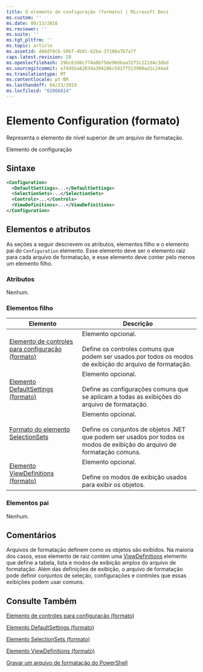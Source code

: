 ```yaml
---
title: O elemento de configuração (formato) | Microsoft Docs
ms.custom: ''
ms.date: 09/13/2016
ms.reviewer: ''
ms.suite: ''
ms.tgt_pltfrm: ''
ms.topic: article
ms.assetid: d46df0cb-50b7-4b81-82ba-37186a7b7a7f
caps.latest.revision: 28
ms.openlocfilehash: 296c63d0c774a0bf56e90dbaa32f2c221d4c3dbd
ms.sourcegitcommit: e7445ba8203da304286c591ff513900ad1c244a4
ms.translationtype: MT
ms.contentlocale: pt-BR
ms.lasthandoff: 04/23/2019
ms.locfileid: "62066814"
---
```

# <a name="configuration-element-format"></a>Elemento Configuration (formato)

Representa o elemento de nível superior de um arquivo de formatação.

Elemento de configuração

## <a name="syntax"></a>Sintaxe

```xml
<Configuration>
  <DefaultSettings>...</DefaultSettings>
  <SelectionSets>...</SelectionSets>
  <Controls>...</Controls>
  <ViewDefinitions>...</ViewDefinitions>
</Configuration>

```

## <a name="attributes-and-elements"></a>Elementos e atributos

As seções a seguir descrevem os atributos, elementos filho e o elemento pai do `Configuration` elemento. Esse elemento deve ser o elemento raiz para cada arquivo de formatação, e esse elemento deve conter pelo menos um elemento filho.

### <a name="attributes"></a>Atributos

Nenhum.

### <a name="child-elements"></a>Elementos filho

|Elemento|Descrição|
|-------------|-----------------|
|[Elemento de controles para configuração (formato)](./controls-element-for-configuration-format.md)|Elemento opcional.<br /><br /> Define os controles comuns que podem ser usados por todos os modos de exibição do arquivo de formatação.|
|[Elemento DefaultSettings (formato)](./defaultsettings-element-format.md)|Elemento opcional.<br /><br /> Define as configurações comuns que se aplicam a todas as exibições do arquivo de formatação.|
|[Formato do elemento SelectionSets](./selectionsets-element-format.md)|Elemento opcional.<br /><br /> Define os conjuntos de objetos .NET que podem ser usados por todos os modos de exibição do arquivo de formatação comuns.|
|[Elemento ViewDefinitions (formato)](./viewdefinitions-element-format.md)|Elemento opcional.<br /><br /> Define os modos de exibição usados para exibir os objetos.|

### <a name="parent-elements"></a>Elementos pai

Nenhum.

## <a name="remarks"></a>Comentários

Arquivos de formatação definem como os objetos são exibidos. Na maioria dos casos, esse elemento de raiz contém uma [ViewDefinitions](./viewdefinitions-element-format.md) elemento que define a tabela, lista e modos de exibição amplos do arquivo de formatação. Além das definições de exibição, o arquivo de formatação pode definir conjuntos de seleção, configurações e controles que essas exibições podem usar comuns.

## <a name="see-also"></a>Consulte Também

[Elemento de controles para configuração (formato)](./controls-element-for-configuration-format.md)

[Elemento DefaultSettings (formato)](./defaultsettings-element-format.md)

[Elemento SelectionSets (formato)](./selectionsets-element-format.md)

[Elemento ViewDefinitions (formato)](./viewdefinitions-element-format.md)

[Gravar um arquivo de formatação do PowerShell](./writing-a-powershell-formatting-file.md)
